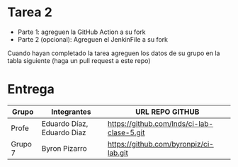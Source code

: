 # Tarea 2

- Parte 1: agreguen la GitHub Action a su fork
- Parte 2 (opcional): Agreguen el JenkinFile a su fork

Cuando hayan completado la tarea agreguen los datos de su grupo en la tabla siguiente (haga un pull request a este repo)

# Entrega

| Grupo | Integrantes | URL REPO GITHUB |
|-------|-------------|-----------------|
| Profe | Eduardo Díaz, Eduardo Diaz | https://github.com/lnds/ci-lab-clase-5.git |
| Grupo 7 | Byron Pizarro| https://github.com/byronpiz/ci-lab.git |
